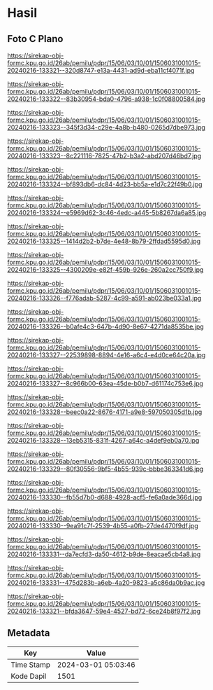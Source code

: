 # Hasil

## Foto C Plano

https://sirekap-obj-formc.kpu.go.id/26ab/pemilu/pdpr/15/06/03/10/01/1506031001015-20240216-133321--320d8747-e13a-4431-ad9d-eba11cf4071f.jpg

https://sirekap-obj-formc.kpu.go.id/26ab/pemilu/pdpr/15/06/03/10/01/1506031001015-20240216-133322--83b30954-bda0-4796-a938-1c0f08800584.jpg

https://sirekap-obj-formc.kpu.go.id/26ab/pemilu/pdpr/15/06/03/10/01/1506031001015-20240216-133323--345f3d34-c29e-4a8b-b480-0265d7dbe973.jpg

https://sirekap-obj-formc.kpu.go.id/26ab/pemilu/pdpr/15/06/03/10/01/1506031001015-20240216-133323--8c221116-7825-47b2-b3a2-abd207d46bd7.jpg

https://sirekap-obj-formc.kpu.go.id/26ab/pemilu/pdpr/15/06/03/10/01/1506031001015-20240216-133324--bf893db6-dc84-4d23-bb5a-e1d7c22f49b0.jpg

https://sirekap-obj-formc.kpu.go.id/26ab/pemilu/pdpr/15/06/03/10/01/1506031001015-20240216-133324--e5969d62-3c46-4edc-a445-5b8267da6a85.jpg

https://sirekap-obj-formc.kpu.go.id/26ab/pemilu/pdpr/15/06/03/10/01/1506031001015-20240216-133325--1414d2b2-b7de-4e48-8b79-2ffdad5595d0.jpg

https://sirekap-obj-formc.kpu.go.id/26ab/pemilu/pdpr/15/06/03/10/01/1506031001015-20240216-133325--4300209e-e82f-459b-926e-260a2cc750f9.jpg

https://sirekap-obj-formc.kpu.go.id/26ab/pemilu/pdpr/15/06/03/10/01/1506031001015-20240216-133326--f776adab-5287-4c99-a591-ab023be033a1.jpg

https://sirekap-obj-formc.kpu.go.id/26ab/pemilu/pdpr/15/06/03/10/01/1506031001015-20240216-133326--b0afe4c3-647b-4d90-8e67-4271da8535be.jpg

https://sirekap-obj-formc.kpu.go.id/26ab/pemilu/pdpr/15/06/03/10/01/1506031001015-20240216-133327--22539898-8894-4e16-a6c4-e4d0ce64c20a.jpg

https://sirekap-obj-formc.kpu.go.id/26ab/pemilu/pdpr/15/06/03/10/01/1506031001015-20240216-133327--8c966b00-63ea-45de-b0b7-d61174c753e6.jpg

https://sirekap-obj-formc.kpu.go.id/26ab/pemilu/pdpr/15/06/03/10/01/1506031001015-20240216-133328--beec0a22-8676-4171-a9e8-597050305d1b.jpg

https://sirekap-obj-formc.kpu.go.id/26ab/pemilu/pdpr/15/06/03/10/01/1506031001015-20240216-133328--13eb5315-831f-4267-a64c-a4def9eb0a70.jpg

https://sirekap-obj-formc.kpu.go.id/26ab/pemilu/pdpr/15/06/03/10/01/1506031001015-20240216-133329--80f30556-9bf5-4b55-939c-bbbe363341d6.jpg

https://sirekap-obj-formc.kpu.go.id/26ab/pemilu/pdpr/15/06/03/10/01/1506031001015-20240216-133330--fb55d7b0-d688-4928-acf5-fe6a0ade366d.jpg

https://sirekap-obj-formc.kpu.go.id/26ab/pemilu/pdpr/15/06/03/10/01/1506031001015-20240216-133330--9ea91c7f-2539-4b55-a0fb-27de4470f9df.jpg

https://sirekap-obj-formc.kpu.go.id/26ab/pemilu/pdpr/15/06/03/10/01/1506031001015-20240216-133331--da7ecfd3-da50-4612-b9de-8eacae5cb4a8.jpg

https://sirekap-obj-formc.kpu.go.id/26ab/pemilu/pdpr/15/06/03/10/01/1506031001015-20240216-133331--475d283b-a6eb-4a20-9823-a5c86da0b9ac.jpg

https://sirekap-obj-formc.kpu.go.id/26ab/pemilu/pdpr/15/06/03/10/01/1506031001015-20240216-133321--bfda3647-59e4-4527-bd72-6ce24b8f97f2.jpg


## Metadata

| Key        | Value               |
| ---------- | ------------------- |
| Time Stamp | 2024-03-01 05:03:46 |
| Kode Dapil | 1501                |



